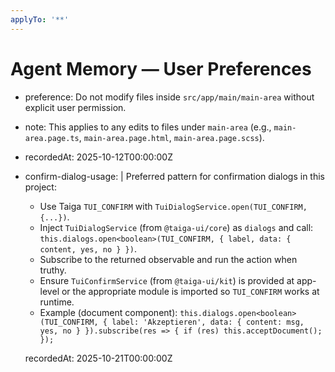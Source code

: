 ```yaml
---
applyTo: '**'
---
```


# Agent Memory — User Preferences

- preference: Do not modify files inside `src/app/main/main-area` without explicit user permission.
- note: This applies to any edits to files under `main-area` (e.g., `main-area.page.ts`, `main-area.page.html`, `main-area.page.scss`).
- recordedAt: 2025-10-12T00:00:00Z

- confirm-dialog-usage: |
	Preferred pattern for confirmation dialogs in this project:
	- Use Taiga `TUI_CONFIRM` with `TuiDialogService.open(TUI_CONFIRM, {...})`.
	- Inject `TuiDialogService` (from `@taiga-ui/core`) as `dialogs` and call:
		`this.dialogs.open<boolean>(TUI_CONFIRM, { label, data: { content, yes, no } })`.
	- Subscribe to the returned observable and run the action when truthy.
	- Ensure `TuiConfirmService` (from `@taiga-ui/kit`) is provided at app-level or the appropriate module is imported so `TUI_CONFIRM` works at runtime.
	- Example (document component):
		`this.dialogs.open<boolean>(TUI_CONFIRM, { label: 'Akzeptieren', data: { content: msg, yes, no } }).subscribe(res => { if (res) this.acceptDocument(); });`

	recordedAt: 2025-10-21T00:00:00Z
